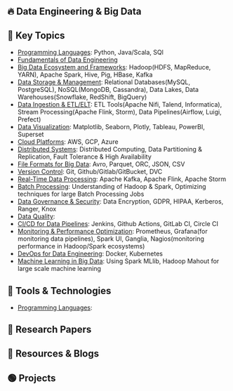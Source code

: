## 🔥 Data Engineering & Big Data


## 👀 Key Topics

- [Programming Languages](): Python, Java/Scala, SQl
- [Fundamentals of Data Engineering]()
- [Big Data Ecosystem and Frameworks](): Hadoop(HDFS, MapReduce, YARN), Apache Spark, Hive, Pig, HBase, Kafka
- [Data Storage & Management](): Relational Databases(MySQL, PostgreSQL), NoSQL(MongoDB, Cassandra), Data Lakes, Data Warehouses(Snowflake, RedShift, BigQuery)
- [Data Ingestion & ETL/ELT](): ETL Tools(Apache Nifi, Talend, Informatica), Stream Processing(Apache Flink, Storm), Data Pipelines(Airflow, Luigi, Prefect)
- [Data Visualization](): Matplotlib, Seaborn, Plotly, Tableau, PowerBI, Superset
- [Cloud Platforms](): AWS, GCP, Azure
- [Distributed Systems](): Distributed Computing, Data Partitioning & Replication, Fault Tolerance & High Availability
- [File Formats for Big Data](): Avro, Parquet, ORC, JSON, CSV
- [Version Control](): Git, Github/Gitlab/GitBucket, DVC
- [Real-Time Data Processing](): Apache Kafka, Apache Flink, Apache Storm
- [Batch Processing](): Understanding of Hadoop & Spark, Optimizing techniques for large Batch Processing Jobs
- [Data Governance & Security](): Data Encryption, GDPR, HIPAA, Kerberos, Ranger, Knox
- [Data Quality]():
- [CI/CD for Data Pipelines](): Jenkins, Github Actions, GitLab CI, Circle CI
- [Monitoring & Performance Optimization](): Prometheus, Grafana(for monitoring data pipelines), Spark UI, Ganglia, Nagios(monitoring performance in Hadoop/Spark ecosystems)
- [DevOps for Data Engineering](): Docker, Kubernetes
- [Machine Learning in Big Data](): Using Spark MLlib, Hadoop Mahout for large scale machine learning




## 🧰 Tools & Technologies

- [Programming Languages](): 





## 🧻 Research Papers






## 📎 Resources & Blogs






## 🟢 Projects
